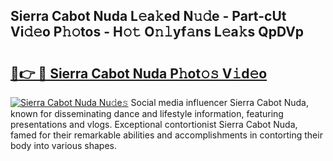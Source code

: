 ## Sierra Cabot Nuda L𝚎a𝚔ed N𝚞𝚍e - Part-cUt Vi𝚍𝚎o P𝚑𝚘tos - H𝚘𝚝 O𝚗𝚕yf𝚊ns L𝚎a𝚔s QpDVp

# <h2><a href="http://kff4kwc.oniu.top/?m=Sierra+Cabot+Nuda">🔗👉 🔴 Sierra Cabot Nuda P𝚑ot𝚘𝚜 V𝚒d𝚎o</a></h2>

[![Sierra Cabot Nuda Nu𝚍e𝚜](https://i.imgur.com/0qMVB7G.gif)](http://kff4kwc.oniu.top/?m=Sierra+Cabot+Nuda)
Social media influencer Sierra Cabot Nuda, known for disseminating dance and lifestyle information, featuring presentations and vlogs. Exceptional contortionist Sierra Cabot Nuda, famed for their remarkable abilities and accomplishments in contorting their body into various shapes.  
